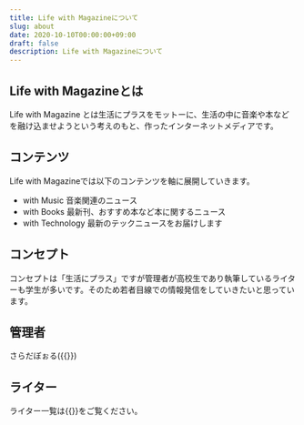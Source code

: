 ```yaml
---
title: Life with Magazineについて
slug: about
date: 2020-10-10T00:00:00+09:00
draft: false
description: Life with Magazineについて
---
```

## Life with Magazineとは
Life with Magazine とは生活にプラスをモットーに、生活の中に音楽や本などを融け込ませようという考えのもと、作ったインターネットメディアです。

## コンテンツ
Life with Magazineでは以下のコンテンツを軸に展開していきます。
- with Music
    音楽関連のニュース
- with Books
    最新刊、おすすめ本など本に関するニュース
- with Technology
    最新のテックニュースをお届けします

## コンセプト
コンセプトは「生活にプラス」ですが管理者が高校生であり執筆しているライターも学生が多いです。そのため若者目線での情報発信をしていきたいと思っています。

## 管理者
さらだぼぉる({{<link url="https://twitter.com/saladbowl_sub" txt="@saladbowl_sub">}})

## ライター
ライター一覧は{{<link url="/info/writer" txt="こちら">}}をご覧ください。
